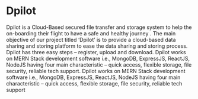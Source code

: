 # Dpilot
Dpilot is a Cloud-Based  secured file transfer and storage system to
help the on-boarding their flight to have a safe and healthy journey . The main
objective of our project titled ‘Dpilot’ is to provide a cloud-based data sharing
and storing platform to ease the data sharing and storing process. Dpilot has three
easy steps – register, upload and download. Dpilot works on MERN Stack
development software i.e., MongoDB, ExpressJS, ReactJS, NodeJS having four
main characteristic – quick access, flexible storage, file security, reliable tech
support.
Dpilot works on MERN Stack
development software i.e., MongoDB, ExpressJS, ReactJS, NodeJS having four
main characteristic – quick access, flexible storage, file security, reliable tech
support
